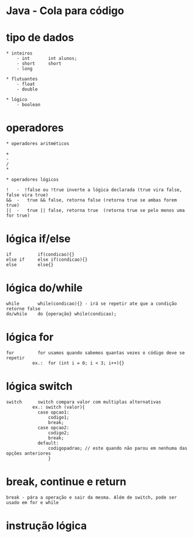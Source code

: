 # Java - Cola para código

# tipo de dados
    * inteiros
        - int       int alunos;
        - short     short 
        - long
    
    * flutuantes
        - float
        - double

    * lógico
        - boolean

# operadores
    * operadores aritméticos

    +
    -
    /
    *

    * operadores lógicos

    !   -  !false ou !true inverte a lógica declarada (true vira false, false vira true)
    &&  -   true && false, retorna false (retorna true se ambas forem true)
    ||  -   true || false, retorna true  (retorna true se pelo menos uma for true)

# lógica if/else
    if          if(condicao){}
    else if     else if(condicao){}
    else        else{}

# lógica do/while

    while       while(condicao){} - irá se repetir ate que a condição retorne false
    do/while    do {operação} while(condicao);

# lógica for

    for         for usamos quando sabemos quantas vezes o código deve se repetir
              ex.:  for (int i = 0; i < 3; i++){}

# lógica switch

    switch      switch compara valor com multiplas alternativas
              ex.: switch (valor){ 
                case opcao1: 
                    codigo1; 
                    break;
                case opcao2:
                    codigo2;
                    break;
                default:
                    codigopadrao; // este quando não parou em nenhuma das opções anteriores   
                    }

# break, continue e return
    break - pára a operação e sair da mesma. Além de switch, pode ser usado em for e while
    

# instrução lógica